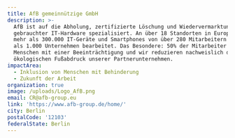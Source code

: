 ```yaml
---
title: AfB gemeinnützige GmbH
description: >-
  AfB ist auf die Abholung, zertifizierte Löschung und Wiedervermarktung
  gebrauchter IT-Hardware spezialisiert. An über 18 Standorten in Europa werden
  mehr als 300.000 IT-Geräte und Smartphones von über 280 Mitarbeitern für mehr
  als 1.000 Unternehmen bearbeitet. Das Besondere: 50% der Mitarbeiter sind
  Menschen mit einer Beeinträchtigung und wir reduzieren nachweislich den
  ökologischen Fußabdruck unserer Partnerunternehmen.
impactArea:
  - Inklusion von Menschen mit Behinderung
  - Zukunft der Arbeit
organization: true
image: /uploads/Logo_AfB.png
email: CR@afb-group.eu
link: 'https://www.afb-group.de/home/'
city: Berlin
postalCode: '12103'
federalState: Berlin
---
```


